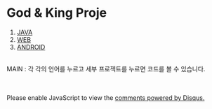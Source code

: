 <!doctype html>
<html>
<head>
</head>
<body>
<h1>  God & King Proje</h1>
<ol>
  <li> <a href ="2.html">JAVA</a></li>
  <li> <a href ="3.html">WEB</a></li>
  <li> <a href ="4.html">ANDROID</a></li>
</ol>
<br>
MAIN : 각 각의 언어를 누르고 세부 프로젝트를 누르면 코드를 볼 수 있습니다.<br><br><br>
<p>
  <div id="disqus_thread"></div>
  <script>

  /**
  *  RECOMMENDED CONFIGURATION VARIABLES: EDIT AND UNCOMMENT THE SECTION BELOW TO INSERT DYNAMIC VALUES FROM YOUR PLATFORM OR CMS.
  *  LEARN WHY DEFINING THESE VARIABLES IS IMPORTANT: https://disqus.com/admin/universalcode/#configuration-variables*/
  /*
  var disqus_config = function () {
  this.page.url = PAGE_URL;  // Replace PAGE_URL with your page's canonical URL variable
  this.page.identifier = PAGE_IDENTIFIER; // Replace PAGE_IDENTIFIER with your page's unique identifier variable
  };
  */
  (function() { // DON'T EDIT BELOW THIS LINE
  var d = document, s = d.createElement('script');
  s.src = 'https://king-god.disqus.com/embed.js';
  s.setAttribute('data-timestamp', +new Date());
  (d.head || d.body).appendChild(s);
  })();
  </script>
  <noscript>Please enable JavaScript to view the <a href="https://disqus.com/?ref_noscript">comments powered by Disqus.</a></noscript>

</p>

</body>
</html>
